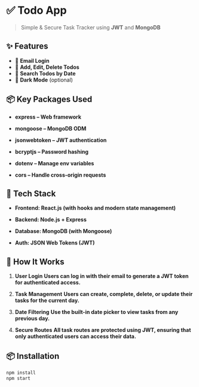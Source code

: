 # ✅ Todo App

> Simple & Secure Task Tracker using **JWT** and **MongoDB**

## ✨ Features
- 🔐 **Email Login**
- 📝 **Add, Edit, Delete Todos**
- 📅 **Search Todos by Date**
- 🌙 **Dark Mode** (optional)


## 📦 Key Packages Used
- **express – Web framework**

- **mongoose – MongoDB ODM**

- **jsonwebtoken – JWT authentication**

- **bcryptjs – Password hashing**

- **dotenv – Manage env variables**

- **cors – Handle cross-origin requests**



## 🚀 Tech Stack
- **Frontend: React.js (with hooks and modern state management)**

- **Backend: Node.js + Express**

- **Database: MongoDB (with Mongoose)**

- **Auth: JSON Web Tokens (JWT)**


## 🧪 How It Works
1. **User Login**
 **Users can log in with their email to generate a JWT token for authenticated access.**

2. **Task Management** 
  **Users can create, complete, delete, or update their tasks for the current day.**

3. **Date Filtering**
  **Use the built-in date picker to view tasks from any previous day.**

4. **Secure Routes**
  **All task routes are protected using JWT, ensuring that only authenticated users can access their data.**

## 📦 Installation
```bash
npm install
npm start